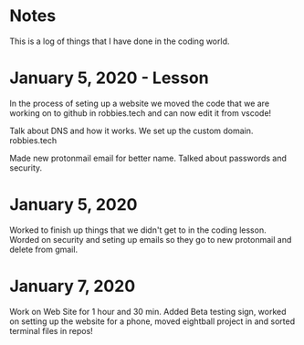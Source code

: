 # Notes

This is a log of things that I have done in the coding world.

# January 5, 2020 - Lesson

In the process of seting up a website we moved the code that we are working on to github in robbies.tech and can now edit it from vscode!

Talk about DNS and how it works. We set up the custom domain.  robbies.tech

Made new protonmail email for better name.  Talked about passwords and security.

# January 5, 2020

Worked to finish up things that we didn't get to in the coding lesson. Worded on security and seting up emails so they go to new protonmail and delete from gmail.

# January 7, 2020

Work on Web Site for 1 hour and 30 min. Added Beta testing sign, worked on setting up the website for a phone, moved eightball project in and sorted terminal files in repos!
